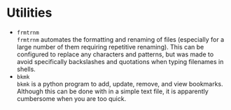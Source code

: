# Utilities
* `frmtrnm`\
  `frmtrnm` automates the formatting and renaming of files (especially for a
  large number of them requiring repetitive renaming).  This can be
  configured to replace any characters and patterns, but was made to avoid
  specifically backslashes and quotations when typing filenames in shells.
* `bkmk`\
  `bkmk` is a python program to add, update, remove, and view bookmarks.
  Although this can be done with in a simple text file, it is apparently
  cumbersome when you are too quick.
